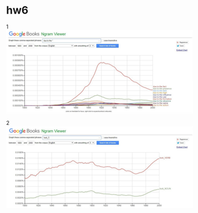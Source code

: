 # hw6

1
![](https://github.com/Kalashnikova55/hw6/blob/master/DUE%20YO%20THE.jpg)

2
![](https://github.com/Kalashnikova55/hw6/blob/master/LOOK.jpg)
